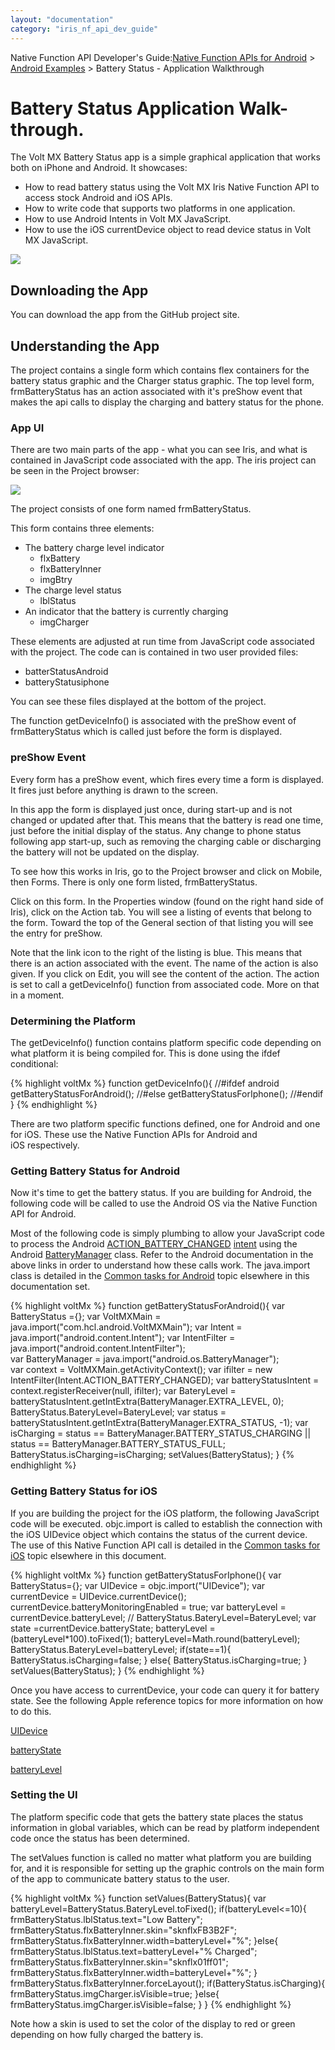 ```yaml
---
layout: "documentation"
category: "iris_nf_api_dev_guide"
---
```

                           

Native Function API Developer's Guide:[Native Function APIs for Android](native_function_apis_for_android.html) > [Android Examples](android_examples.html) > Battery Status - Application Walkthrough

Battery Status Application Walk-through.
========================================

The Volt MX Battery Status app is a simple graphical application that works both on iPhone and Android. It showcases:

*   How to read battery status using the Volt MX Iris Native Function API to access stock Android and iOS APIs.
*   How to write code that supports two platforms in one application.
*   How to use Android Intents in Volt MX JavaScript.
*   How to use the iOS currentDevice object to read device status in Volt MX JavaScript.

![](resources/images/battery.png)

Downloading the App
-------------------

You can download the app from the GitHub project site.

Understanding the App
---------------------

The project contains a single form which contains flex containers for the battery status graphic and the Charger status graphic. The top level form, frmBatteryStatus has an action associated with it's preShow event that makes the api calls to display the charging and battery status for the phone.

### App UI

There are two main parts of the app - what you can see Iris, and what is contained in JavaScript code associated with the app. The iris project can be seen in the Project browser:

![](resources/images/battery_project_browser.png)

The project consists of one form named frmBatteryStatus.

This form contains three elements:

*   The battery charge level indicator
    *   flxBattery
    *   flxBatteryInner
    *   imgBtry
*   The charge level status
    *   lblStatus
*   An indicator that the battery is currently charging
    *   imgCharger

These elements are adjusted at run time from JavaScript code associated with the project. The code can is contained in two user provided files:

*   batterStatusAndroid
*   batteryStatusiphone

You can see these files displayed at the bottom of the project.

The function getDeviceInfo() is associated with the preShow event of frmBatteryStatus which is called just before the form is displayed.

### preShow Event

Every form has a preShow event, which fires every time a form is displayed. It fires just before anything is drawn to the screen.

In this app the form is displayed just once, during start-up and is not changed or updated after that. This means that the battery is read one time, just before the initial display of the status. Any change to phone status following app start-up, such as removing the charging cable or discharging the battery will not be updated on the display.

To see how this works in Iris, go to the Project browser and click on Mobile, then Forms. There is only one form listed, frmBatteryStatus.

Click on this form. In the Properties window (found on the right hand side of Iris), click on the Action tab. You will see a listing of events that belong to the form. Toward the top of the General section of that listing you will see the entry for preShow.

Note that the link icon to the right of the listing is blue. This means that there is an action associated with the event. The name of the action is also given. If you click on Edit, you will see the content of the action. The action is set to call a getDeviceInfo() function from associated code. More on that in a moment.

### Determining the Platform

The getDeviceInfo() function contains platform specific code depending on what platform it is being compiled for. This is done using the ifdef conditional:

{% highlight voltMx %}            function getDeviceInfo(){
  //#ifdef android
  getBatteryStatusForAndroid();
  //#else
  getBatteryStatusForIphone();
  //#endif
}
{% endhighlight %}

There are two platform specific functions defined, one for Android and one for iOS. These use the Native Function APIs for Android and iOS respectively.

### Getting Battery Status for Android

Now it's time to get the battery status. If you are building for Android, the following code will be called to use the Android OS via the Native Function API for Android.

Most of the following code is simply plumbing to allow your JavaScript code to process the Android [ACTION\_BATTERY\_CHANGED](https://developer.android.com/reference/android/content/Intent.html#ACTION_BATTERY_CHANGED) [intent](https://developer.android.com/reference/android/content/Intent.html) using the Android [BatteryManager](https://developer.android.com/reference/android/os/BatteryManager.html) class. Refer to the Android documentation in the above links in order to understand how these calls work. The java.import class is detailed in the [Common tasks for Android](common_tasks_for_android.html) topic elsewhere in this documentation set.

{% highlight voltMx %}            function getBatteryStatusForAndroid(){
    var BatteryStatus ={};
    var VoltMXMain = java.import("com.hcl.android.VoltMXMain");
	var Intent = java.import("android.content.Intent");
	var IntentFilter = java.import("android.content.IntentFilter");    
	var BatteryManager = java.import("android.os.BatteryManager");  
	var context = VoltMXMain.getActivityContext();
	var ifilter = new IntentFilter(Intent.ACTION_BATTERY_CHANGED);
	var batteryStatusIntent = context.registerReceiver(null, ifilter);
	var BateryLevel = batteryStatusIntent.getIntExtra(BatteryManager.EXTRA_LEVEL, 0);
    BatteryStatus.BateryLevel=BateryLevel;
    var status = batteryStatusIntent.getIntExtra(BatteryManager.EXTRA_STATUS, -1);
    var isCharging = status == BatteryManager.BATTERY_STATUS_CHARGING ||
                     status == BatteryManager.BATTERY_STATUS_FULL;
    BatteryStatus.isCharging=isCharging;
    setValues(BatteryStatus);
}
{% endhighlight %}

### Getting Battery Status for iOS

If you are building the project for the iOS platform, the following JavaScript code will be executed. objc.import is called to establish the connection with the iOS UIDevice object which contains the status of the current device. The use of this Native Function API call is detailed in the [Common tasks for iOS](common_tasks_for_ios.html) topic elsewhere in this document.

{% highlight voltMx %}            function getBatteryStatusForIphone(){ 
    var BatteryStatus={};
    var UIDevice = objc.import("UIDevice");
    var currentDevice = UIDevice.currentDevice();
    currentDevice.batteryMonitoringEnabled = true;
	var batteryLevel = currentDevice.batteryLevel;
   // BatteryStatus.BateryLevel=BateryLevel;
   var state =currentDevice.batteryState;
   batteryLevel = (batteryLevel*100).toFixed(1);
   batteryLevel=Math.round(batteryLevel);
    BatteryStatus.BateryLevel=batteryLevel;
  if(state==1){
    BatteryStatus.isCharging=false;
  }  else{
    BatteryStatus.isCharging=true;
  }
  setValues(BatteryStatus);
}
{% endhighlight %}

Once you have access to currentDevice, your code can query it for battery state. See the following Apple reference topics for more information on how to do this.

[UIDevice](common_tasks_for_ios.html#https://developer.apple.com/reference/uikit/uidevice?language=objc)

[batteryState](https://developer.apple.com/reference/uikit/uidevice/1620051-batterystate?language=objc)

[batteryLevel](https://developer.apple.com/reference/uikit/uidevice/1620042-batterylevel)

### Setting the UI

The platform specific code that gets the battery state places the status information in global variables, which can be read by platform independent code once the status has been determined.

The setValues function is called no matter what platform you are building for, and it is responsible for setting up the graphic controls on the main form of the app to communicate battery status to the user.

{% highlight voltMx %}            function setValues(BatteryStatus){
  var batteryLevel=BatteryStatus.BateryLevel.toFixed();
  if(batteryLevel<=10){
    frmBatteryStatus.lblStatus.text="Low Battery";
    frmBatteryStatus.flxBatteryInner.skin="sknflxFB3B2F";
    frmBatteryStatus.flxBatteryInner.width=batteryLevel+"%";
  }else{
    frmBatteryStatus.lblStatus.text=batteryLevel+"% Charged";
    frmBatteryStatus.flxBatteryInner.skin="sknflx01ff01";
    frmBatteryStatus.flxBatteryInner.width=batteryLevel+"%";
  }
  frmBatteryStatus.flxBatteryInner.forceLayout();
  if(BatteryStatus.isCharging){
    frmBatteryStatus.imgCharger.isVisible=true;
  }else{
     frmBatteryStatus.imgCharger.isVisible=false;
  }
}
{% endhighlight %}

Note how a skin is used to set the color of the display to red or green depending on how fully charged the battery is.
